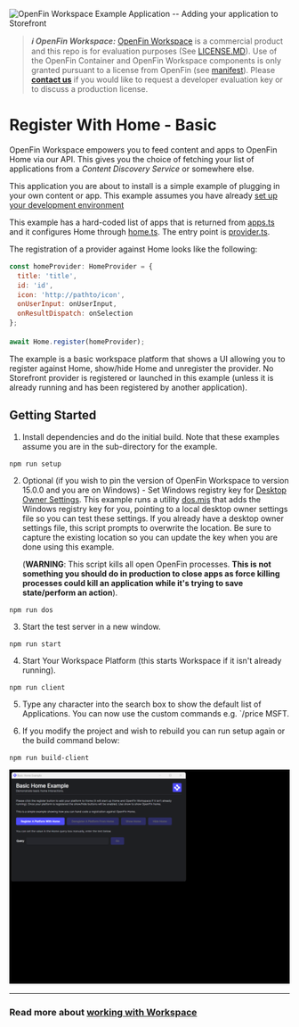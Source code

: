 ![OpenFin Workspace Example Application -- Adding your application to Storefront](../../assets/OpenFin-Workspace-Starter.png)

> **_:information_source: OpenFin Workspace:_** [OpenFin Workspace](https://www.openfin.co/workspace/) is a commercial product and this repo is for evaluation purposes (See [LICENSE.MD](LICENSE.MD)). Use of the OpenFin Container and OpenFin Workspace components is only granted pursuant to a license from OpenFin (see [manifest](public/manifest.fin.json)). Please [**contact us**](https://www.openfin.co/workspace/poc/) if you would like to request a developer evaluation key or to discuss a production license.

# Register With Home - Basic

OpenFin Workspace empowers you to feed content and apps to OpenFin Home via our API. This gives you the choice of fetching your list of applications from a _Content Discovery Service_ or somewhere else.

This application you are about to install is a simple example of plugging in your own content or app. This example assumes you have already [set up your development environment](https://developers.openfin.co/of-docs/docs/set-up-your-dev-environment)

This example has a hard-coded list of apps that is returned from [apps.ts](client/src/apps.ts) and it configures Home through [home.ts](client/src/home.ts). The entry point is [provider.ts](client/src/provider.ts).

The registration of a provider against Home looks like the following:

```javascript
const homeProvider: HomeProvider = {
  title: 'title',
  id: 'id',
  icon: 'http://pathto/icon',
  onUserInput: onUserInput,
  onResultDispatch: onSelection
};

await Home.register(homeProvider);
```

The example is a basic workspace platform that shows a UI allowing you to register against Home, show/hide Home and unregister the provider. No Storefront provider is registered or launched in this example (unless it is already running and has been registered by another application).

## Getting Started

1. Install dependencies and do the initial build. Note that these examples assume you are in the sub-directory for the example.

```shell
npm run setup
```

2. Optional (if you wish to pin the version of OpenFin Workspace to version 15.0.0 and you are on Windows) - Set Windows registry key for [Desktop Owner Settings](https://developers.openfin.co/docs/desktop-owner-settings).
   This example runs a utility [dos.mjs](./scripts/dos.mjs) that adds the Windows registry key for you, pointing to a local desktop owner
   settings file so you can test these settings. If you already have a desktop owner settings file, this script prompts to overwrite the location. Be sure to capture the existing location so you can update the key when you are done using this example.

   (**WARNING**: This script kills all open OpenFin processes. **This is not something you should do in production to close apps as force killing processes could kill an application while it's trying to save state/perform an action**).

```shell
npm run dos
```

3. Start the test server in a new window.

```shell
npm run start
```

4. Start Your Workspace Platform (this starts Workspace if it isn't already running).

```shell
npm run client
```

5. Type any character into the search box to show the default list of Applications.
   You can now use the custom commands e.g. `/price MSFT.

6. If you modify the project and wish to rebuild you can run setup again or the build command below:

```shell
npm run build-client
```

![Register With Home Basic](openfin-register-with-home-basic.gif)

---

### Read more about [working with Workspace](https://developers.openfin.co/of-docs/docs/overview-of-workspace)
